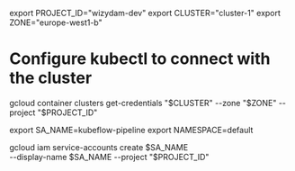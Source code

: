export PROJECT_ID="wizydam-dev"
export CLUSTER="cluster-1"
export ZONE="europe-west1-b"
# Configure kubectl to connect with the cluster
gcloud container clusters get-credentials "$CLUSTER" --zone "$ZONE" --project "$PROJECT_ID"

export SA_NAME=kubeflow-pipeline
export NAMESPACE=default

gcloud iam service-accounts create $SA_NAME \
  --display-name $SA_NAME --project "$PROJECT_ID"

